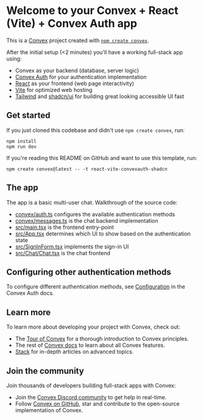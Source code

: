# Welcome to your Convex + React (Vite) + Convex Auth app

This is a [Convex](https://convex.dev/) project created with [`npm create convex`](https://www.npmjs.com/package/create-convex).

After the initial setup (<2 minutes) you'll have a working full-stack app using:

- Convex as your backend (database, server logic)
- [Convex Auth](https://labs.convex.dev/auth) for your authentication implementation
- [React](https://react.dev/) as your frontend (web page interactivity)
- [Vite](https://vitest.dev/) for optimized web hosting
- [Tailwind](https://tailwindcss.com/) and [shadcn/ui](https://ui.shadcn.com/) for building great looking accessible UI fast

## Get started

If you just cloned this codebase and didn't use `npm create convex`, run:

```
npm install
npm run dev
```

If you're reading this README on GitHub and want to use this template, run:

```
npm create convex@latest -- -t react-vite-convexauth-shadcn
```

## The app

The app is a basic multi-user chat. Walkthrough of the source code:

- [convex/auth.ts](./convex/auth.ts) configures the available authentication methods
- [convex/messages.ts](./convex/messages.ts) is the chat backend implementation
- [src/main.tsx](./src/main.tsx) is the frontend entry-point
- [src/App.tsx](./src/App.tsx) determines which UI to show based on the authentication state
- [src/SignInForm.tsx](./src/SignInForm.tsx) implements the sign-in UI
- [src/Chat/Chat.tsx](./src/Chat/Chat.tsx) is the chat frontend

## Configuring other authentication methods

To configure different authentication methods, see [Configuration](https://labs.convex.dev/auth/config) in the Convex Auth docs.

## Learn more

To learn more about developing your project with Convex, check out:

- The [Tour of Convex](https://docs.convex.dev/get-started) for a thorough introduction to Convex principles.
- The rest of [Convex docs](https://docs.convex.dev/) to learn about all Convex features.
- [Stack](https://stack.convex.dev/) for in-depth articles on advanced topics.

## Join the community

Join thousands of developers building full-stack apps with Convex:

- Join the [Convex Discord community](https://convex.dev/community) to get help in real-time.
- Follow [Convex on GitHub](https://github.com/get-convex/), star and contribute to the open-source implementation of Convex.
